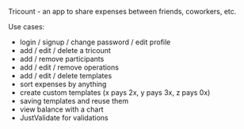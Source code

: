 Tricount - an app to share expenses between friends, coworkers, etc.

Use cases:
 - login / signup / change password / edit profile
 - add / edit / delete a tricount
 - add / remove participants
 - add / edit / remove operations
 - add / edit / delete templates
 - sort expenses by anything
 - create custom templates (x pays 2x, y pays 3x, z pays 0x)
 - saving templates and reuse them
 - view balance with a chart
 - JustValidate for validations

